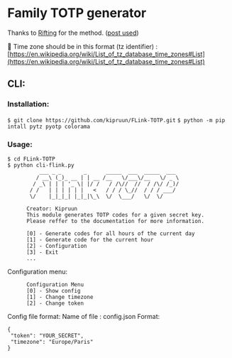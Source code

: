 
# Family TOTP generator
Thanks to [Rifting](https://gist.github.com/rifting) for the method. ([post used](https://gist.github.com/rifting/732a45adf8ebacfa0e1fda0a66662570?permalink_comment_id=5180196#gistcomment-5180196))

🚧 Time zone should be in this format (tz identifier) : [https://en.wikipedia.org/wiki/List_of_tz_database_time_zones#List](https://en.wikipedia.org/wiki/List_of_tz_database_time_zones#List)
 
## CLI:
### Installation:
`$ git clone https://github.com/kipruun/FLink-TOTP.git`
`$ python -m pip intall pytz pyotp colorama`
 
### Usage:

    $ cd FLink-TOTP
    $ python cli-flink.py
              ___ _ _       _      _____  ___  _____  ___ 
             / __\ (_)_ __ | | __ /__   \/___\/__   \/ _ \
            / _\ | | | '_ \| |/ /   / /\//  //  / /\/ /_)/
           / /   | | | | | |   <   / / / \_//  / / / ___/ 
           \/    |_|_|_| |_|_|\_\  \/  \___/   \/  \/
          
          Creator: Kipruun
          This module generates TOTP codes for a given secret key.
          Please reffer to the documentation for more information.
          
          [0] - Generate codes for all hours of the current day
          [1] - Generate code for the current hour
          [2] - Configuration
          [3] - Exit
          ...
Configuration menu:

          Configuration Menu
          [0] - Show config
          [1] - Change timezone
          [2] - Change token  
Config file format:
Name of file : config.json
Format:

    {
     "token": "YOUR_SECRET",
     "timezone": "Europe/Paris"
    }




